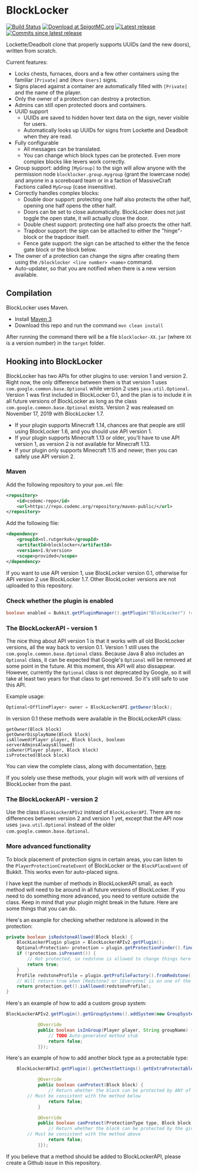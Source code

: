 BlockLocker
===========

[![Build Status](https://img.shields.io/github/workflow/status/rutgerkok/BlockLocker/dev%20build)](https://github.com/rutgerkok/BlockLocker/actions?query=workflow%3A%22dev+build%22) [![Download at SpigotMC.org](https://img.shields.io/badge/download-SpigotMC.org-orange.svg)](http://www.spigotmc.org/resources/blocklocker.3268/)
[![Latest release](https://img.shields.io/github/release/rutgerkok/BlockLocker.svg)](https://github.com/rutgerkok/BlockLocker/releases)
[![Commits since latest release](https://img.shields.io/github/commits-since/rutgerkok/BlockLocker/latest.svg)](https://github.com/rutgerkok/BlockLocker/releases)

Lockette/Deadbolt clone that properly supports UUIDs (and the new doors), written from scratch.

Current features:

* Locks chests, furnaces, doors and a few other containers using the familiar `[Private]` and `[More Users]` signs.
* Signs placed against a container are automatically filled with `[Private]` and the name of the player.
* Only the owner of a protection can destroy a protection.
* Admins can still open protected doors and containers.
* UUID support
  * UUIDs are saved to hidden hover text data on the sign, never visible for users.
  * Automatically looks up UUIDs for signs from Lockette and Deadbolt when they are read.
* Fully configurable
  * All messages can be translated.
  * You can change which block types can be protected. Even more complex blocks like levers work correctly.
* Group support: adding `[MyGroup]` to the sign will allow anyone with the permission node `blocklocker.group.mygroup` (grant the lowercase node) and anyone in a scoreboard team or in a faction of MassiveCraft Factions called `MyGroup` (case insensitive).
* Correctly handles complex blocks:
  * Double door support: protecting one half also protects the other half, opening one half opens the other half.
  * Doors can be set to close automatically. BlockLocker does not just toggle the open state, it will actually close the door.
  * Double chest support: protecting one half also proects the other half.
  * Trapdoor support: the sign can be attached to either the "hinge"-block or the trapdoor itself.
  * Fence gate support: the sign can be attached to either the the fence gate block or the block below.
* The owner of a protection can change the signs after creating them using the `/blocklocker <line number> <name>` command.
* Auto-updater, so that you are notified when there is a new version available.

Compilation
-----------

BlockLocker uses Maven.

* Install [Maven 3](http://maven.apache.org/download.html)
* Download this repo and run the command `mvn clean install`

After running the command there will be a file `blocklocker-XX.jar` (where `XX` is a version number) in the `target` folder.

Hooking into BlockLocker
------------------------

BlockLocker has two APIs for other plugins to use: version 1 and version 2. Right now, the only difference between them is that version 1 uses `com.google.common.base.Optional` while version 2 uses `java.util.Optional`. Version 1 was first included in BlockLocker 0.1, and the plan is to include it in all future versions of BlockLocker as long as the class `com.google.common.base.Optional` exists. Version 2 was realeased on November 17, 2019 with BlockLocker 1.7.

* If your plugin supports Minecraft 1.14, chances are that people are still using BlockLocker 1.6, and you should use API version 1.
* If your plugin supports Minecraft 1.13 or older, you'll have to use API version 1, as version 2 is not available for Minecraft 1.13.
* If your plugin only supports Minecraft 1.15 and newer, then you can safely use API version 2.

### Maven
Add the following repository to your `pom.xml` file:

```xml
<repository>
	<id>codemc-repo</id>
	<url>https://repo.codemc.org/repository/maven-public/</url>
</repository>
```

Add the following file:

```xml
<dependency>
	<groupId>nl.rutgerkok</groupId>
	<artifactId>blocklocker</artifactId>
	<version>1.9/version>
	<scope>provided</scope>
</dependency>
```

If you want to use API version 1, use BlockLocker version 0.1, otherwise for API version 2 use BlockLocker 1.7. Other BlockLocker versions are not uploaded to this repository.

### Check whether the plugin is enabled
```java
boolean enabled = Bukkit.getPluginManager().getPlugin("BlockLocker") != null;
```

### The BlockLockerAPI - version 1
The nice thing about API version 1 is that it works with all old BlockLocker versions, all the way back to version 0.1. Version 1 still uses the `com.google.common.base.Optional` class. Because Java 8 also includes an `Optional` class, it can be expected that Google's `Optional` will be removed at some point in the future. At this moment, this API will also dissappear. However, currently the `Optional` class is not deprecated by Google, so it will take at least two years for that class to get removed. So it's still safe to use this API.

Example usage:

```java
Optional<OfflinePlayer> owner = BlockLockerAPI.getOwner(block);
```

In version 0.1 these methods were available in the BlockLockerAPI class:

```
getOwner(Block block)
getOwnerDisplayName(Block block)
isAllowed(Player player, Block block, boolean serverAdminsAlwaysAllowed)
isOwner(Player player, Block block)
isProtected(Block block)
```

You can view the complete class, along with documentation, [here](https://github.com/rutgerkok/BlockLocker/blob/master/src/main/java/nl/rutgerkok/blocklocker/BlockLockerAPI.java).

If you solely use these methods, your plugin will work with *all* versions of BlockLocker from the past.

### The BlockLockerAPI - version 2
Use the class `BlockLockerAPIv2` instead of `BlockLockerAPI`. There are no differences between version 2 and version 1 yet, except that the API now uses `java.util.Optional` instead of the older `com.google.common.base.Optional`.

### More advanced functionality
To block placement of protection signs in certain areas, you can listen to the `PlayerProtectionCreateEvent` of BlockLocker or the `BlockPlaceEvent` of Bukkit. This works even for auto-placed signs.

I have kept the number of methods in BlockLockerAPI small, as each method will need
to be around in all future versions of BlockLocker. If you need to do something more
advanced, you need to venture outside the class. Keep in mind that your plugin might
break in the future. Here are some things that you can do.

Here's an example for checking whether redstone is allowed in the protection:

```java
private boolean isRedstoneAllowed(Block block) {
    BlockLockerPlugin plugin = BlockLockerAPIv2.getPlugin();
    Optional<Protection> protection = plugin.getProtectionFinder().findProtection(block);
    if (!protection.isPresent()) {
        // Not protected, so redstone is allowed to change things here
        return true;
    }
    Profile redstoneProfile = plugin.getProfileFactory().fromRedstone();
    // Will return true when [Redstone] or [Everyone] is on one of the signs
    return protection.get().isAllowed(redstoneProfile);
}
```

Here's an example of how to add a custom group system:

```java
BlockLockerAPIv2.getPlugin().getGroupSystems().addSystem(new GroupSystem() {

            @Override
            public boolean isInGroup(Player player, String groupName) {
                // TODO Auto-generated method stub
                return false;
            }});
```

Here's an example of how to add another block type as a protectable type:

```java
    BlockLockerAPIv2.getPlugin().getChestSettings().getExtraProtectables().add(new ProtectableBlocksSettings() {

            @Override
            public boolean canProtect(Block block) {
                // Return whether the block can be protected by ANY of the protection types (CONTAINER, DOOR, etc.)
		// Must be consistent with the method below
                return false;
            }

            @Override
            public boolean canProtect(ProtectionType type, Block block) {
                // Return whether the block can be protected by the given protection types (CONTAINER, DOOR, etc.)
		// Must be consistent with the method above
                return false;
            }});
```

If you believe that a method should be added to BlockLockerAPI, please create a Github issue in this repository.
